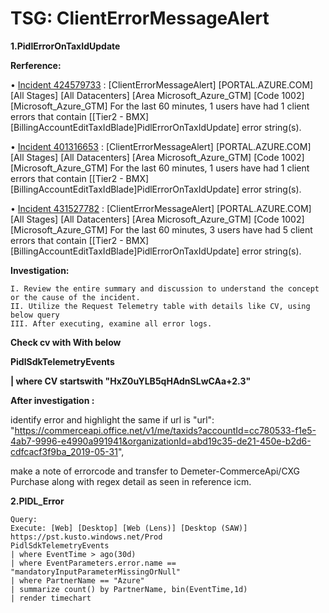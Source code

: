 #  TSG: ClientErrorMessageAlert

**1.PidlErrorOnTaxIdUpdate**

**Rerference:**

• [Incident 424579733](https://icmcdn.akamaized.net/imp/v3/incidents/details/424579733/home) : [ClientErrorMessageAlert] [PORTAL.AZURE.COM] [All Stages] [All Datacenters] [Area Microsoft_Azure_GTM] [Code 1002] [Microsoft_Azure_GTM] For the last 60 minutes, 1 users have had 1 client errors that contain [[Tier2 - BMX][BillingAccountEditTaxIdBlade]PidlErrorOnTaxIdUpdate] error string(s).

• [Incident 401316653](https://icmcdn.akamaized.net/imp/v3/incidents/details/401316653/home) : [ClientErrorMessageAlert] [PORTAL.AZURE.COM] [All Stages] [All Datacenters] [Area Microsoft_Azure_GTM] [Code 1002] [Microsoft_Azure_GTM] For the last 60 minutes, 1 users have had 1 client errors that contain [[Tier2 - BMX][BillingAccountEditTaxIdBlade]PidlErrorOnTaxIdUpdate] error string(s).

• [Incident 431527782](https://icmcdn.akamaized.net/imp/v3/incidents/details/431527782/home) : [ClientErrorMessageAlert] [PORTAL.AZURE.COM] [All Stages] [All Datacenters] [Area Microsoft_Azure_GTM] [Code 1002] [Microsoft_Azure_GTM] For the last 60 minutes, 3 users have had 5 client errors that contain [[Tier2 - BMX][BillingAccountEditTaxIdBlade]PidlErrorOnTaxIdUpdate] error string(s).

**Investigation:**
   
    I. Review the entire summary and discussion to understand the concept or the cause of the incident. 
    II. Utilize the Request Telemetry table with details like CV, using below query 
    III. After executing, examine all error logs.

**Check cv with  With below**

**PidlSdkTelemetryEvents**

**| where CV startswith "HxZ0uYLB5qHAdnSLwCAa+2.3"**
 


**After investigation :**

identify error and highlight the same if url is "url": "https://commerceapi.office.net/v1/me/taxids?accountId=cc780533-f1e5-4ab7-9996-e4990a991941&organizationId=abd19c35-de21-450e-b2d6-cdfcacf3f9ba_2019-05-31",

make a note of errorcode and transfer to Demeter-CommerceApi/CXG Purchase along with regex detail as seen in reference icm.

**2.PIDL_Error**
```
Query:
Execute: [Web] [Desktop] [Web (Lens)] [Desktop (SAW)] https://pst.kusto.windows.net/Prod
PidlSdkTelemetryEvents
| where EventTime > ago(30d)
| where EventParameters.error.name == "mandatoryInputParameterMissingOrNull"
| where PartnerName == "Azure"
| summarize count() by PartnerName, bin(EventTime,1d)
| render timechart
```
